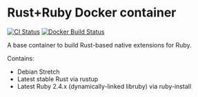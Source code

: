 # Rust+Ruby Docker container

[![CI Status](https://travis-ci.org/malept/rust-ruby-container.svg?branch=ruby2.4-shared)](https://travis-ci.org/malept/rust-ruby-container)
[![Docker Build Status](https://img.shields.io/docker/build/malept/rust-ruby-container.svg)](https://hub.docker.com/r/malept/rust-ruby-container/)

A base container to build Rust-based native extensions for Ruby.

Contains:

* Debian Stretch
* Latest stable Rust via rustup
* Latest Ruby 2.4.x (dynamically-linked libruby) via ruby-install
